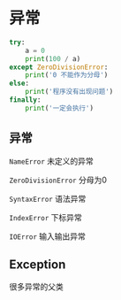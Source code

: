 # 异常

```python
try:
    a = 0
    print(100 / a)
except ZeroDivisionError:
    print('0 不能作为分母')
else:
    print('程序没有出现问题')
finally:
    print('一定会执行')
```

## 异常

`NameError` 未定义的异常

`ZeroDivisionError` 分母为0

`SyntaxError` 语法异常

`IndexError` 下标异常

`IOError` 输入输出异常

## Exception

很多异常的父类



